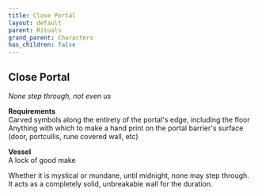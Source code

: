 ```yaml
---
title: Close Portal
layout: default
parent: Rituals
grand_parent: Characters
has_children: false
---
```


## Close Portal
_None step through, not even us_

**Requirements**  
Carved symbols along the entirety of the portal's edge, including the floor  
Anything with which to make a hand print on the portal barrier's surface (door, portcullis, rune covered wall, etc)

**Vessel**  
A lock of good make

Whether it is mystical or mundane, until midnight, none may step through.  
It acts as a completely solid, unbreakable wall for the duration.
